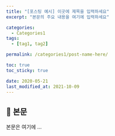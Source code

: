 ```yaml
---
title: "[포스팅 예시] 이곳에 제목을 입력하세요"
excerpt: "본문의 주요 내용을 여기에 입력하세요"

categories:
  - Categories1
tags:
  - [tag1, tag2]

permalink: /categories1/post-name-here/

toc: true
toc_sticky: true

date: 2020-05-21
last_modified_at: 2021-10-09
---
```


## 🦥 본문

본문은 여기에 ...

